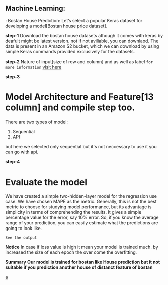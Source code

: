 ## Machine Learning:
<a href = '#1'> </a>




: Bostan House Prediction:
Let’s select a popular Keras dataset for developing
a model[Bostan house price dataset]. 

**step-1**
Download the bostan house datasets athough it comes with keras by deafult might be latest version.
not If not aviliable, you can downlaod.
The data is present in an Amazon S2 bucket, which we can
download by using simple Keras commands provided exclusively for the
datasets.


**step-2**
Nature of input[size of row and column] and as well as label
`for more information` <a href = "http://lib.stat.cmu.edu/datasets/boston."> visit here</a>

**step-3**
# Model Architecture and Feature[13 column] and compile step too.
There are two types of model:
<ol> <li>Sequential</li><li>API</li> </ol>
but here we selected only sequential but it's not neccessary to use it you can go with
api.

**step-4**
# Evaluate the model
We have created a simple two-hidden-layer model for the regression
use case. We have chosen MAPE as the metric. Generally, this is not the
best metric to choose for studying model performance, but its advantage
is simplicity in terms of comprehending the results. It gives a simple
percentage value for the error, say 10% error. So, if you know the average
range of your prediction, you can easily estimate what the predictions are
going to look like.

`See the output`

**Notice**
In case if loss value is high it mean your model is trained much.
by increased the size of each epoch the over come the overfitting.

**Summary**
**Our model is trained for bostan like House prediction but it not suitable if you prediction
another house of distanct feature of bostan**

<a href='#1'>a</a>
